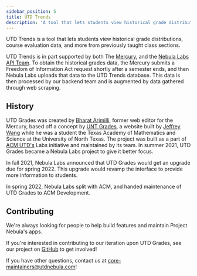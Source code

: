 ```yaml
---
sidebar_position: 5
title: UTD Trends
description: 'A tool that lets students view historical grade distributions and more from previously taught class sections at UT Dallas.'
---
```


UTD Trends is a tool that lets students view historical grade distributions,
course evaluation data, and more from previously taught class sections.

UTD Trends is in part supported by both The [Mercury](https://utdmercury.com), and
the [Nebula Labs API Team](/docs/about/projects/api.md). To
obtain the historical grades data, the Mercury submits a Freedom of Information
Act request shortly after a semester ends, and then Nebula Labs uploads that
data to the UTD Trends database. This data is then processed by our backend team
and is augmented by data gathered through web scraping.

## History

UTD Grades was created by [Bharat Arimilli](https://www.arimilli.io/), former
web editor for the Mercury, based off a concept by [UNT Grades](https://untgrades.com/),
a website built by [Jeffrey Wang](https://jeffw.xyz/) while he was a student the
Texas Academy of Mathematics and Science at the University of North Texas. The
project was built as a part of [ACM UTD's](https://acmutd.co) Labs initiative
and maintained by its team. In summer 2021, UTD Grades became a Nebula Labs
project to give it better focus.

In fall 2021, Nebula Labs announced that UTD Grades would get an upgrade due
for spring 2022. This upgrade would revamp the interface to provide more
information to students.

In spring 2022, Nebula Labs split with ACM, and handed maintenance of UTD Grades
to ACM Development.

## Contributing

We're always looking for people to help build features and maintain Project
Nebula's apps.

If you're interested in contributing to our iteration upon UTD Grades, see our
project on [GitHub](https://github.com/UTDNebula/utd-trends) to get involved!

If you have other questions, contact us at core-maintainers@utdnebula.com!
